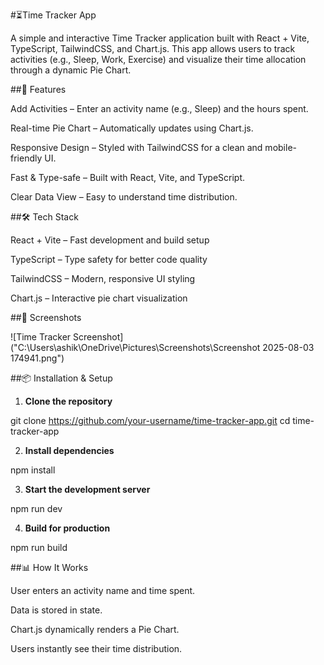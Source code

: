 #⏳Time Tracker App

A simple and interactive Time Tracker application built with React + Vite, TypeScript, TailwindCSS, and Chart.js.
This app allows users to track activities (e.g., Sleep, Work, Exercise) and visualize their time allocation through a dynamic Pie Chart.

##🚀 Features

Add Activities – Enter an activity name (e.g., Sleep) and the hours spent.

Real-time Pie Chart – Automatically updates using Chart.js.

Responsive Design – Styled with TailwindCSS for a clean and mobile-friendly UI.

Fast & Type-safe – Built with React, Vite, and TypeScript.

Clear Data View – Easy to understand time distribution.

##🛠 Tech Stack

React + Vite – Fast development and build setup

TypeScript – Type safety for better code quality

TailwindCSS – Modern, responsive UI styling

Chart.js – Interactive pie chart visualization

##📸 Screenshots

![Time Tracker Screenshot]("C:\Users\ashik\OneDrive\Pictures\Screenshots\Screenshot 2025-08-03 174941.png")

##📦 Installation & Setup

1. **Clone the repository**

git clone https://github.com/your-username/time-tracker-app.git
cd time-tracker-app


2. **Install dependencies**

npm install


3. **Start the development server**

npm run dev


4. **Build for production**

npm run build


##📊 How It Works

User enters an activity name and time spent.

Data is stored in state.

Chart.js dynamically renders a Pie Chart.

Users instantly see their time distribution.
